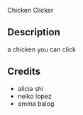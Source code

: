 Chicken Clicker

## Description
a chicken you can click

## Credits
* alicia shi
* neiko lopez
* emma balog